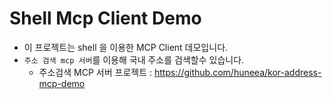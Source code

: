 # Shell Mcp Client Demo
- 이 프로젝트는 shell 을 이용한 MCP Client 데모입니다.
- `주소 검색 mcp 서버`를 이용해 국내 주소를 검색할수 있습니다.
  - 주소검색 MCP 서버 프로젝트 : https://github.com/huneea/kor-address-mcp-demo